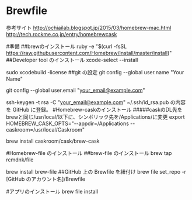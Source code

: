 # Brewfile
参考サイト
http://ochiailab.blogspot.jp/2015/03/homebrew-mac.html
http://tech.rockme.co.jp/entry/homebrewcask

#準備
##brewのインストール
ruby -e "$(curl -fsSL https://raw.githubusercontent.com/Homebrew/install/master/install)"
##Developer tool のインストール
xcode-select --install

sudo xcodebuild -license
##git の設定
git config --global user.name "Your Name"

git config --global user.email "your_email@example.com"

ssh-keygen -t rsa -C "your_email@example.com"
 ~/.ssh/id_rsa.pub の内容を GitHub に登録。
#Homebrew-caskのインストール
#####caskのDL先をbrewと同じ/usr/local/以下に、シンボリック先を/Applications/に変更
export HOMEBREW_CASK_OPTS="--appdir=/Applications --caskroom=/usr/local/Caskroom"

brew install caskroom/cask/brew-cask

#Homebrew-file のインストール
##brew-file のインストール
brew tap rcmdnk/file

brew install brew-file
##GitHub 上の Brewfile を紐付け
brew file set_repo -r [GitHub のアカウント名]/Brewfile

#アプリのインストール
brew file install
